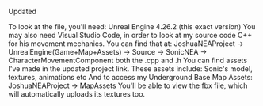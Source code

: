 Updated 

To look at the file, you'll need:
Unreal Engine 4.26.2 (this exact version)
You may also need Visual Studio Code, in order to look at my source code C++ for his movement mechanics. 
You can find that at: JoshuaNEAProject -> UnrealEngine(Game+Map+Assets) -> Source -> SonicNEA -> CharacterMovementComponent
both the .cpp and .h
You can find assets I've made in the updated project link. These assets include: Sonic's model, textures, animations etc
And to access my Underground Base Map Assets: JoshuaNEAProject -> MapAssets
You'll be able to view the fbx file, which will automatically uploads its textures too.



